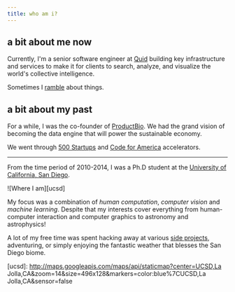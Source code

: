 ```yaml
---
title: who am i?
---
```


## a bit about me now

Currently, I'm a senior software engineer at
[Quid][quid] building key infrastructure and services to make it for
clients to search, analyze, and visualize the world's collective intelligence.

Sometimes I [ramble][blog] about things.

## a bit about my past

For a while, I was the co-founder of
[ProductBio][pbio-page]. We had the grand vision of
becoming the data engine that will power the sustainable economy.

We went through [500 Startups](http://500.co) and
[Code for America](http://www.codeforamerica.org) accelerators.

* * *

From the time period of 2010-2014, I was a Ph.D student at the [University of California, San Diego](http://cse.ucsd.edu).

![Where I am][ucsd]

My focus was a combination of *human computation*, *computer vision* and
*machine learning*. Despite that my interests cover everything from human-
computer interaction and computer graphics to astronomy and astrophysics!

A lot of my free time was spent hacking away at various [side
projects](http://github.com/a5huynh), adventuring, or simply enjoying the
fantastic weather that blesses the San Diego biome.

[quid]: http://quid.com
[blog]: http://a5huynh.github.io

[pbio-page]: https://web.archive.org/web/20160330062752/http://productbio.com/

[ucsd]: http://maps.googleapis.com/maps/api/staticmap?center=UCSD,La Jolla,CA&amp;zoom=14&amp;size=496x128&amp;markers=color:blue%7CUCSD,La Jolla,CA&amp;sensor=false
